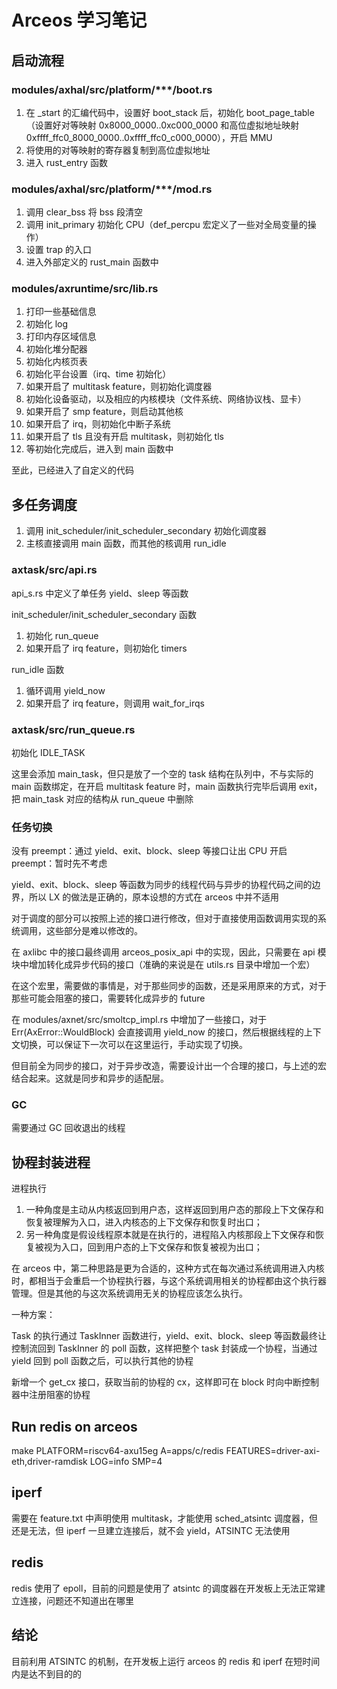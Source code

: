 
# Arceos 学习笔记

## 启动流程

### modules/axhal/src/platform/***/boot.rs

1. 在 _start 的汇编代码中，设置好 boot_stack 后，初始化 boot_page_table（设置好对等映射 0x8000_0000..0xc000_0000 和高位虚拟地址映射 0xffff_ffc0_8000_0000..0xffff_ffc0_c000_0000），开启 MMU
2. 将使用的对等映射的寄存器复制到高位虚拟地址
3. 进入 rust_entry 函数

### modules/axhal/src/platform/***/mod.rs

1. 调用 clear_bss 将 bss 段清空
2. 调用 init_primary 初始化 CPU（def_percpu 宏定义了一些对全局变量的操作）
3. 设置 trap 的入口
4. 进入外部定义的 rust_main 函数中

### modules/axruntime/src/lib.rs

1. 打印一些基础信息
2. 初始化 log
3. 打印内存区域信息
4. 初始化堆分配器
5. 初始化内核页表
6. 初始化平台设置（irq、time 初始化）
7. 如果开启了 multitask feature，则初始化调度器
8. 初始化设备驱动，以及相应的内核模块（文件系统、网络协议栈、显卡）
9. 如果开启了 smp feature，则启动其他核
10. 如果开启了 irq，则初始化中断子系统
11. 如果开启了 tls 且没有开启 multitask，则初始化 tls
12. 等初始化完成后，进入到 main 函数中

至此，已经进入了自定义的代码

## 多任务调度

1. 调用 init_scheduler/init_scheduler_secondary 初始化调度器
2. 主核直接调用 main 函数，而其他的核调用 run_idle

### axtask/src/api.rs

api_s.rs 中定义了单任务 yield、sleep 等函数

init_scheduler/init_scheduler_secondary 函数

1. 初始化 run_queue
2. 如果开启了 irq feature，则初始化 timers

run_idle 函数

1. 循环调用 yield_now
2. 如果开启了 irq feature，则调用 wait_for_irqs

### axtask/src/run_queue.rs

初始化 IDLE_TASK

这里会添加 main_task，但只是放了一个空的 task 结构在队列中，不与实际的 main 函数绑定，在开启 multitask feature 时，main 函数执行完毕后调用 exit，把 main_task 对应的结构从 run_queue 中删除

### 任务切换

没有 preempt：通过 yield、exit、block、sleep 等接口让出 CPU
开启 preempt：暂时先不考虑

yield、exit、block、sleep 等函数为同步的线程代码与异步的协程代码之间的边界，所以 LX 的做法是正确的，原本设想的方式在 arceos 中并不适用

对于调度的部分可以按照上述的接口进行修改，但对于直接使用函数调用实现的系统调用，这些部分是难以修改的。

在 axlibc 中的接口最终调用 arceos_posix_api 中的实现，因此，只需要在 api 模块中增加转化成异步代码的接口（准确的来说是在 utils.rs 目录中增加一个宏）

在这个宏里，需要做的事情是，对于那些同步的函数，还是采用原来的方式，对于那些可能会阻塞的接口，需要转化成异步的 future

在 modules/axnet/src/smoltcp_impl.rs 中增加了一些接口，对于 Err(AxError::WouldBlock) 会直接调用 yield_now 的接口，然后根据线程的上下文切换，可以保证下一次可以在这里运行，手动实现了切换。

但目前全为同步的接口，对于异步改造，需要设计出一个合理的接口，与上述的宏结合起来。这就是同步和异步的适配层。

### GC

需要通过 GC 回收退出的线程

## 协程封装进程

进程执行
1. 一种角度是主动从内核返回到用户态，这样返回到用户态的那段上下文保存和恢复被理解为入口，进入内核态的上下文保存和恢复时出口；
2. 另一种角度是假设线程原本就是在执行的，进程陷入内核那段上下文保存和恢复被视为入口，回到用户态的上下文保存和恢复被视为出口；

在 arceos 中，第二种思路是更为合适的，这种方式在每次通过系统调用进入内核时，都相当于会重启一个协程执行器，与这个系统调用相关的协程都由这个执行器管理。但是其他的与这次系统调用无关的协程应该怎么执行。

一种方案：

Task 的执行通过 TaskInner 函数进行，yield、exit、block、sleep 等函数最终让控制流回到 TaskInner 的 poll 函数，这样把整个 task 封装成一个协程，当通过 yield 回到 poll 函数之后，可以执行其他的协程

新增一个 get_cx 接口，获取当前的协程的 cx，这样即可在 block 时向中断控制器中注册阻塞的协程

## Run redis on arceos

make PLATFORM=riscv64-axu15eg A=apps/c/redis FEATURES=driver-axi-eth,driver-ramdisk LOG=info SMP=4

## iperf

需要在 feature.txt 中声明使用 multitask，才能使用 sched_atsintc 调度器，但还是无法，但 iperf 一旦建立连接后，就不会 yield，ATSINTC 无法使用

## redis

redis 使用了 epoll，目前的问题是使用了 atsintc 的调度器在开发板上无法正常建立连接，问题还不知道出在哪里

## 结论

目前利用 ATSINTC 的机制，在开发板上运行 arceos 的 redis 和 iperf 在短时间内是达不到目的的
